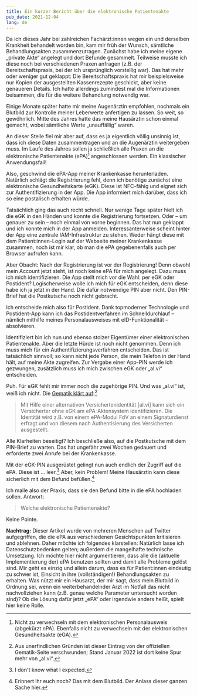 ```yaml
---
title: Ein kurzer Bericht über die elektronische Patientenakte
pub_date: 2021-12-04
lang: de
---
```


Da ich dieses Jahr bei zahlreichen Fachärzt:innen wegen ein und derselben Krankheit behandelt worden bin, kam mir früh der Wunsch, sämtliche Behandlungsakten zusammenzutragen.
Zunächst habe ich meine eigene „private Akte“ angelegt und dort Befunde gesammelt.
Teilweise musste ich diese noch bei verschiedenen Praxen anfragen (z.B. der Bereitschaftspraxis, bei der ich ursprünglich vorstellig war).
Das hat mehr oder weniger gut geklappt:
Die Bereitschaftspraxis hat mir beispielsweise nur Kopien der ausgestellten Kassenrezepte geschickt, aber keine genaueren Details.
Ich hatte allerdings zumindest mal die Informationen beisammen, die für die weitere Behandlung notwendig war.

Einige Monate später hatte mir meine Augenärztin empfohlen, nochmals ein Blutbild zur Kontrolle meiner Leberwerte anfertigen zu lassen.
So weit, so gewöhnlich.
Mitte des Jahres hatte das meine Hausärztin schon einmal gemacht, wobei sämtliche Werte „unauffällig“ waren.

An dieser Stelle fiel mir aber auf, dass es ja eigentlich völlig unsinnig ist, dass ich diese Daten zusammentragen und an die Augenärztin weitergeben muss.
Im Laufe des Jahres sollen ja schließlich alle Praxen an die elektronische Patientenakte (ePA)[^footnote-epa] angeschlossen werden.
Ein klassischer Anwendungsfall!

Also, geschwind die ePA-App meiner Krankenkasse herunterladen.
Natürlich schlägt die Registrierung fehl, denn ich benötige zunächst eine elektronische Gesundheitskarte (eGK).
Diese ist NFC-fähig und eignet sich zur Authentifizierung in der App.
Die App informiert mich darüber, dass ich so eine postalisch erhalten würde.

Tatsächlich ging das auch recht schnell.
Nur wenige Tage später hielt ich die eGK in den Händen und konnte die Registrierung fortsetzen.
Oder – um genauer zu sein – noch einmal von vorne beginnen.
Das hat nun geklappt und ich konnte mich in der App anmelden.
Interessanterweise scheint hinter der App eine zentrale IAM-Infrastruktur zu stehen.
Weder hängt diese mit dem Patient:innen-Login auf der Webseite meiner Krankenkasse zusammen, noch ist mir klar, ob man die ePA gegebenenfalls auch per Browser aufrufen kann.

Aber Obacht: Nach der Registrierung ist vor der Registrierung!
Denn obwohl mein Account jetzt steht, ist noch keine ePA für mich angelegt.
Dazu muss ich mich identifizieren.
Die App stellt mich vor die Wahl: per eGK oder Postident?
Logischerweise wolle ich mich für eGK entscheiden, denn diese habe ich ja jetzt in der Hand.
Die dafür notwendige PIN aber nicht.
Den PIN-Brief hat die Postkutsche noch nicht gebracht.

Ich entscheide mich also für Postident.
Dank topmoderner Technologie und Postident-App kann ich das Postidentverfahren im Schnelldurchlauf – nämlich mithilfe meines Personalausweises mit eID-Funktionalität – absolvieren.

Identifiziert bin ich nun und ebenso stolzer Eigentümer einer elektronischen Patientenakte.
Aber die letzte Hürde ist noch nicht genommen.
Denn ich muss mich für ein Authentifizierungsverfahren entscheiden.
Das ist tatsächlich sinnvoll; so kann nicht jede Person, die mein Telefon in der Hand hält, auf meine Akte zugreifen.
Zur Vergabe einer App-PIN werde ich gezwungen, zusätzlich muss ich mich zwischen eGK oder „al.vi“ entscheiden.

Puh.
Für eGK fehlt mir immer noch die zugehörige PIN.
Und was „al.vi“ ist, weiß ich nicht.
Die [Gematik klärt auf](https://web.archive.org/web/20210513065012/https://www.gematik.de/glossar/begriffe/alternative-versichertenidentitaet/541/):[^footnote-gematik]

> Mit Hilfe einer alternativen Versichertenidentität [al.vi] kann sich ein Versicherter ohne eGK am ePA-Aktensystem identifizieren. Die Identität wird z.B. von einem ePA-Modul FdV an einem Signaturdienst erfragt und von diesem nach Authentisierung des Versicherten ausgestellt.

Alle Klarheiten beseitigt?
Ich beschließe also, auf die Postkutsche mit dem PIN-Brief zu warten.
Das hat ungefähr zwei Wochen gedauert und erforderte zwei Anrufe bei der Krankenkasse.

Mit der eGK-PIN ausgerüstet gelingt nun auch endlich der Zugriff auf die ePA.
Diese ist … leer.[^footnote-expect]
Aber, kein Problem!
Meine Hausärztin kann diese sicherlich mit dem Befund befüllen.[^footnote-befund]

Ich maile also der Praxis, dass sie den Befund bitte in die ePA hochladen sollen.
Antwort:

> Welche elektronische Patientenakte?

Keine Pointe.

**Nachtrag:** Dieser Artikel wurde von mehreren Menschen auf Twitter aufgegriffen, die die ePA aus verschiedenen Gesichtspunkten kritisieren und ablehnen.
Daher möchte ich folgendes klarstellen:
Natürlich lasse ich Datenschutzbedenken gelten; außerdem die mangelhafte technische Umsetzung.
Ich möchte hier nicht argumentieren, dass alle die (aktuelle Implementierung der) ePA benutzen sollten und damit alle Probleme gelöst sind.
Mir geht es einzig und allein darum, dass es für Patient:innen eindeutig zu schwer ist, Einsicht in ihre (vollständigen!) Behandlungsakten zu erhalten.
Was nützt mir ein Hausarzt, der mir sagt, dass mein Blutbild in Ordnung sei, wenn ein weiterbehandelnder Arzt im Notfall das nicht nachvollziehen kann (z.B. genau welche Parameter untersucht worden sind)?
Ob die Lösung dafür jetzt „ePA“ oder irgendwie anders heißt, spielt hier keine Rolle.

[^footnote-gematik]: Aus unerfindlichen Gründen ist dieser Eintrag von der offiziellen Gematik-Seite verschwunden; Stand Januar 2022 ist dort keine Spur mehr von „al.vi“.
[^footnote-epa]: Nicht zu verwechseln mit dem elektronischen Personalausweis (abgekürzt nPA). Ebenfalls nicht zu verwechseln mit der elektronischen Gesundheitsakte (eGA).
[^footnote-expect]: I don't know what I expected.
[^footnote-befund]: Erinnert ihr euch noch? Das mit dem Blutbild. Der Anlass dieser ganzen Sache hier.
